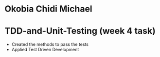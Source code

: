 # Okobia Chidi Michael
# TDD-and-Unit-Testing (week 4 task)
- Created the methods to pass the tests
- Applied Test Driven Development
